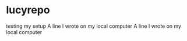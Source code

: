 # lucyrepo
testing my setup
A line I wrote on my local computer
A line I wrote on my local computer
